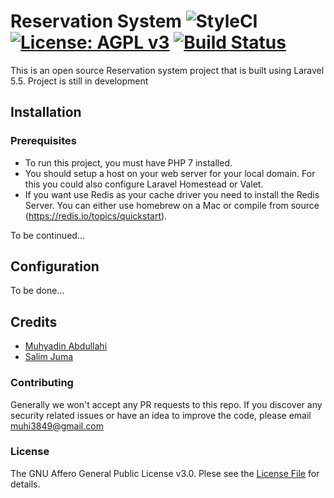 # Reservation System ![StyleCI](https://github.styleci.io/repos/138739840/shield?branch=master) [![License: AGPL v3](https://img.shields.io/badge/License-AGPL%20v3-blue.svg)](https://www.gnu.org/licenses/agpl-3.0) [![Build Status](https://travis-ci.org/M-Abdullahi/Reservation-System.svg?branch=master)](https://travis-ci.org/M-Abdullahi/Reservation-System)
This is an open source Reservation system project that is built using Laravel 5.5. Project is still in development

## Installation

### Prerequisites

* To run this project, you must have PHP 7 installed.
* You should setup a host on your web server for your local domain. For this you could also configure Laravel Homestead or Valet. 
* If you want use Redis as your cache driver you need to install the Redis Server. You can either use homebrew on a Mac or compile from source (https://redis.io/topics/quickstart). 

To be continued...

## Configuration

To be done...

## Credits

- [Muhyadin Abdullahi](https://github.com/M-Abdullahi)
- [Salim Juma](https://github.com/JStoreInTheHills)

### Contributing
Generally we won't accept any PR requests to this repo. If you discover any security related issues or have an idea to improve the code,  please email [muhi3849@gmail.com](muhi3849@gmail.com)

### License
The GNU Affero General Public License v3.0. Plese see the [License File](LICENSE) for details.